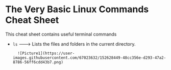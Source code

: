 # The Very Basic Linux Commands Cheat Sheet

This cheat sheet contains useful terminal commands

* `ls` ---> Lists the files and folders in the current directory.
  
        ![Picture1](https://user-images.githubusercontent.com/67023632/152628449-48cc356e-d293-47a2-8786-56ff6cdd43b7.png)
